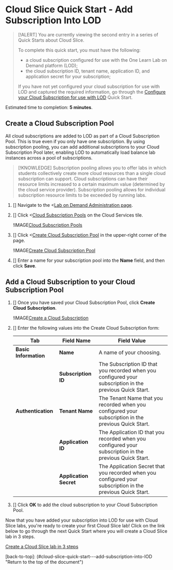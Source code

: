 # Cloud Slice Quick Start - Add Subscription Into LOD

> [!ALERT] You are currently viewing the second entry in a series of Quick Starts about Cloud Slice.
>
> To complete this quick start, you must have the following:
> * a cloud subscription configured for use with the One Learn Lab on Demand platform (LOD);
> * the cloud subscription ID, tenant name, application ID, and application secret for your subscription;
> 
> If you have not yet configured your cloud subscription for use with LOD and captured the required information, go through the [Configure your Cloud Subscription for use with LOD](configure-subscription.md) Quick Start.

Estimated time to completion: **5 minutes**.

## Create a Cloud Subscription Pool

All cloud subscriptions are added to LOD as part of a Cloud Subscription Pool. This is true even if you only have one subscription. By using subscription pooling, you can add additional subscriptions to your Cloud Subscription Pool later, enabling LOD to automatically load balance lab instances across a pool of subscriptions.

> [!KNOWLEDGE] Subscription pooling allows you to offer labs in which students collectively create more cloud resources than a single cloud subscription can support. Cloud subscriptions can have their resource limits increased to a certain maximum value (determined by the cloud service provider). Subscription pooling allows for individual subscription resource limits to be exceeded by running labs.

1. [] Navigate to the <[Lab on Demand Administration page](/Admin).

1. [] Click <[Cloud Subscription Pools](/CloudSubscriptionPool) on the Cloud Services tile.

    !IMAGE[Cloud Subscription Pools](images/lod-open-cloud-subscription-pools.png)

1. [] Click <[Create Cloud Subscription Pool](/CloudSubscriptionPool/Create) in the upper-right corner of the page. 

    !IMAGE[Create Cloud Subscription Pool](images/lod-create-cloud-subscription-pool.png)

1. [] Enter a name for your subscription pool into the **Name** field, and then click **Save**. 

## Add a Cloud Subscription to your Cloud Subscription Pool

1. [] Once you have saved your Cloud Subscription Pool, click **Create Cloud Subscription**.

   !IMAGE[Create a Cloud Subscription](images/create-cloud-subscription-from-subscription-pool.png)

1. [] Enter the following values into the Create Cloud Subscription form:

    |Tab|Field Name|Field Value|
    |--|--|--|
    |**Basic Information**|**Name**|A name of your choosing.|
    ||**Subscription ID**|The Subscription ID that you recorded when you configured your subscription in the previous Quick Start.|
    |**Authentication**|**Tenant Name**|The Tenant Name that you recorded when you configured your subscription in the previous Quick Start.|
    ||**Application ID**|The Application ID that you recorded when you configured your subscription in the previous Quick Start.|
    ||**Application Secret**|The Application Secret that you recorded when you configured your subscription in the previous Quick Start.|

1. [] Click **OK** to add the cloud subscription to your Cloud Subscription Pool.

Now that you have added your subscription into LOD for use with Cloud Slice labs, you're ready to create your first Cloud Slice lab! Click on the link below to go through the next Quick Start where you will create a Cloud Slice lab in 3 steps.

[Create a Cloud Slice lab in 3 steps](create.md)

[back-to-top]: (#cloud-slice-quick-start---add-subscription-into-lOD "Return to the top of the document")
